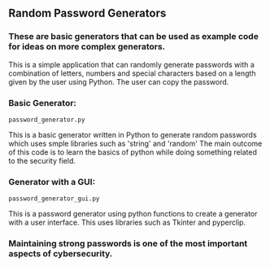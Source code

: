 ## Random Password Generators
### These are basic generators that can be used as example code for ideas on more complex generators. 

This is a simple application that can randomly generate passwords with a combination of letters, numbers and special characters based on a length given by the user using Python. The user can copy the password.

### Basic Generator:
`password_generator.py`

This is a basic generator written in Python to generate random passwords which uses smple libraries such as 'string' and 'random'
The main outcome of this code is to learn the basics of python while doing something related to the security field. 

### Generator with a GUI:
`password_generator_gui.py`

This is a password generator using python functions to create a generator with a user interface. This uses libraries such as Tkinter and pyperclip.

### Maintaining strong passwords is one of the most important aspects of cybersecurity. 

